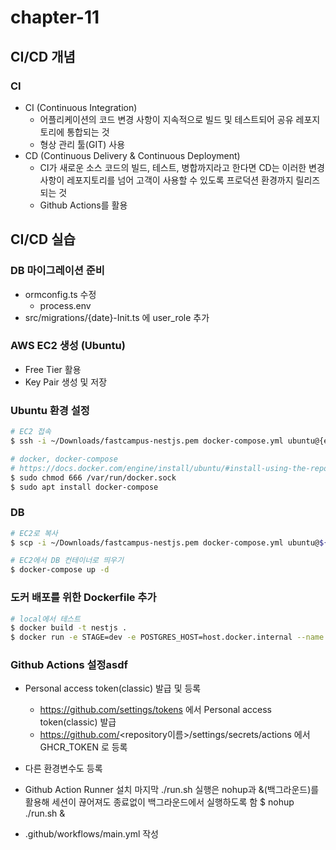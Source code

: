 # chapter-11

## CI/CD 개념

### CI

- CI (Continuous Integration)
  - 어플리케이션의 코드 변경 사항이 지속적으로 빌드 및 테스트되어 공유 레포지토리에 통합되는 것
  - 형상 관리 툴(GIT) 사용
- CD (Continuous Delivery & Continuous Deployment)
  - CI가 새로운 소스 코드의 빌드, 테스트, 병합까지라고 한다면 CD는 이러한 변경 사항이 레포지토리를 넘어 고객이 사용할 수 있도록 프로덕션 환경까지 릴리즈 되는 것
  - Github Actions를 활용

## CI/CD 실습

### DB 마이그레이션 준비

- ormconfig.ts 수정
  - process.env
- src/migrations/{date}-Init.ts 에 user_role 추가

### AWS EC2 생성 (Ubuntu)

- Free Tier 활용
- Key Pair 생성 및 저장

### Ubuntu 환경 설정

```bash
# EC2 접속
$ ssh -i ~/Downloads/fastcampus-nestjs.pem docker-compose.yml ubuntu@{ec2 public ip}:/home/ubuntu

# docker, docker-compose
# https://docs.docker.com/engine/install/ubuntu/#install-using-the-repository
$ sudo chmod 666 /var/run/docker.sock
$ sudo apt install docker-compose
```

### DB

```bash
# EC2로 복사
$ scp -i ~/Downloads/fastcampus-nestjs.pem docker-compose.yml ubuntu@${ec2 piulic ip}:/home/ubuntu

# EC2에서 DB 컨테이너로 띄우기
$ docker-compose up -d
```

### 도커 배포를 위한 Dockerfile 추가

```bash
# local에서 테스트
$ docker build -t nestjs .
$ docker run -e STAGE=dev -e POSTGRES_HOST=host.docker.internal --name nestjs -d -p 3000:3000 nestjs
```

### Github Actions 설정asdf

- Personal access token(classic) 발급 및 등록

  - https://github.com/settings/tokens 에서 Personal access token(classic) 발급
  - https://github.com/<repository이름>/settings/secrets/actions 에서 GHCR_TOKEN 로 등록

- 다른 환경변수도 등록

- Github Action Runner 설치
  마지막 ./run.sh 실행은 nohup과 &(백그라운드)를 활용해 세션이 끊어져도 종료없이 백그라운드에서 실행하도록 함
$ nohup ./run.sh &

- .github/workflows/main.yml 작성
